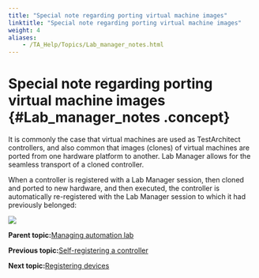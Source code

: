 ```yaml
--- 
title: "Special note regarding porting virtual machine images"
linktitle: "Special note regarding porting virtual machine images"
weight: 4
aliases: 
    - /TA_Help/Topics/Lab_manager_notes.html
---
```

# Special note regarding porting virtual machine images {#Lab_manager_notes .concept}

It is commonly the case that virtual machines are used as TestArchitect controllers, and also common that images \(clones\) of virtual machines are ported from one hardware platform to another. Lab Manager allows for the seamless transport of a cloned controller.

When a controller is registered with a Lab Manager session, then cloned and ported to new hardware, and then executed, the controller is automatically re-registered with the Lab Manager session to which it had previously belonged:

![](../Images/ug_labmanager11.png)

**Parent topic:**[Managing automation lab](../../TA_Help/Topics/Lab_manager_managing_auto_lab.html)

**Previous topic:**[Self-registering a controller](../../TA_Help/Topics/Lab_manager_self_registering.html)

**Next topic:**[Registering devices](../../TA_Help/Topics/Lab_manager_registering_device.html)

